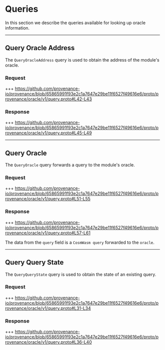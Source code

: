 <!--
order: 4
-->

# Queries

In this section we describe the queries available for looking up oracle information.

---
## Query Oracle Address
The `QueryOracleAddress` query is used to obtain the address of the module's oracle.

### Request

+++ https://github.com/provenance-io/provenance/blob/65865991f93e2c1a7647e29be11f6527f49616e6/proto/provenance/oracle/v1/query.proto#L42-L43

### Response

+++ https://github.com/provenance-io/provenance/blob/65865991f93e2c1a7647e29be11f6527f49616e6/proto/provenance/oracle/v1/query.proto#L45-L49


---
## Query Oracle
The `QueryOracle` query forwards a query to the module's oracle.

### Request

+++ https://github.com/provenance-io/provenance/blob/65865991f93e2c1a7647e29be11f6527f49616e6/proto/provenance/oracle/v1/query.proto#L51-L55

### Response

+++ https://github.com/provenance-io/provenance/blob/65865991f93e2c1a7647e29be11f6527f49616e6/proto/provenance/oracle/v1/query.proto#L57-L61

The data from the `query` field is a `CosmWasm query` forwarded to the `oracle`. 

---
## Query Query State
The `QueryQueryState` query is used to obtain the state of an existing query.

### Request

+++ https://github.com/provenance-io/provenance/blob/65865991f93e2c1a7647e29be11f6527f49616e6/proto/provenance/oracle/v1/query.proto#L31-L34

### Response

+++ https://github.com/provenance-io/provenance/blob/65865991f93e2c1a7647e29be11f6527f49616e6/proto/provenance/oracle/v1/query.proto#L36-L40